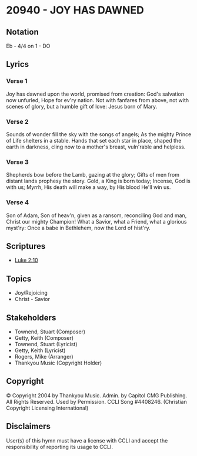 # 20940 - JOY HAS DAWNED

## Notation

Eb - 4/4 on 1 - DO

## Lyrics

### Verse 1

Joy has dawned upon the world, promised from creation: God's salvation now unfurled, Hope for ev'ry nation. Not with fanfares from above, not with scenes of glory, but a humble gift of love: Jesus born of Mary.

### Verse 2

Sounds of wonder fill the sky with the songs of angels; As the mighty Prince of Life shelters in a stable. Hands that set each star in place, shaped the earth in darkness, cling now to a mother's breast, vuln'rable and helpless.

### Verse 3

Shepherds bow before the Lamb, gazing at the glory; Gifts of men from distant lands prophesy the story. Gold, a King is born today; Incense, God is with us; Myrrh, His death will make a way, by His blood He'll win us.

### Verse 4

Son of Adam, Son of heav'n, given as a ransom, reconciling God and man, Christ our mighty Champion! What a Savior, what a Friend, what a glorious myst'ry: Once a babe in Bethlehem, now the Lord of hist'ry.


## Scriptures

- [Luke 2:10](https://www.biblegateway.com/passage/?search=Luke%202%3A10)

## Topics

- Joy/Rejoicing
- Christ - Savior

## Stakeholders

- Townend, Stuart (Composer)
- Getty, Keith (Composer)
- Townend, Stuart (Lyricist)
- Getty, Keith (Lyricist)
- Rogers, Mike (Arranger)
- Thankyou Music (Copyright Holder)

## Copyright

© Copyright 2004 by Thankyou Music. Admin. by Capitol CMG Publishing. All Rights Reserved. Used by Permission. CCLI Song #4408246.
(Christian Copyright Licensing International)

## Disclaimers

User(s) of this hymn must have a license with CCLI and accept the responsibility of reporting its usage to CCLI.


